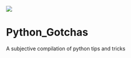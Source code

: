 
[<img src="https://www.python.org/static/community_logos/python-logo-master-v3-TM.png" align="center">](https://www.python.org/)

# Python_Gotchas
A subjective compilation of python tips and tricks
